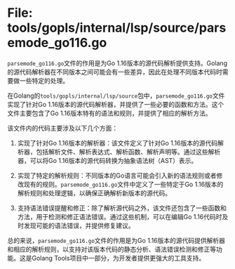 # File: tools/gopls/internal/lsp/source/parsemode_go116.go

`parsemode_go116.go`文件的作用是为Go 1.16版本的源代码解析提供支持。Golang的源代码解析器在不同版本之间可能会有一些差异，因此在处理不同版本代码时需要做一些特定的处理。

在Golang的`tools/gopls/internal/lsp/source`包中，`parsemode_go116.go`文件实现了针对Go 1.16版本的源代码解析器，并提供了一些必要的函数和方法。这个文件主要包含了Go 1.16版本特有的语法和规则，并提供了相应的解析方法。

该文件内的代码主要涉及以下几个方面：

1. 实现了针对Go 1.16版本的解析器：该文件定义了针对Go 1.16版本的源代码解析器，包括解析文件、解析表达式、解析函数、解析声明等。通过这些解析器，可以将Go 1.16版本的源代码转换为抽象语法树（AST）表示。

2. 实现了特定的解析规则：不同版本的Go语言可能会引入新的语法规则或者修改现有的规则。`parsemode_go116.go`文件中定义了一些特定于Go 1.16版本的解析规则和处理逻辑，以确保正确解析新版本的源代码。

3. 支持语法错误提醒和修正：除了解析源代码之外，该文件还包含了一些函数和方法，用于检测和修正语法错误。通过这些机制，可以在编辑Go 1.16代码时及时发现可能的语法错误，并提供修复建议。

总的来说，`parsemode_go116.go`文件的作用是为Go 1.16版本的源代码提供解析器和相应的解析规则，以支持对该版本代码的静态分析、语法错误检测和修正等功能。这是Golang Tools项目中一部分，为开发者提供更强大的工具支持。

